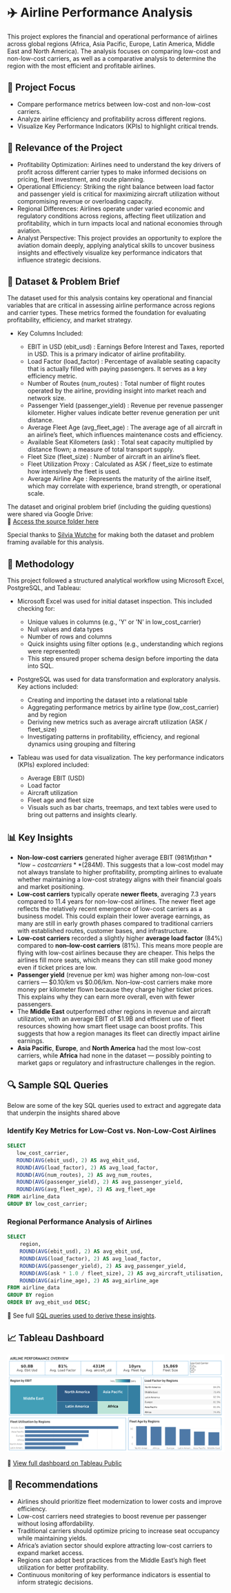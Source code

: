 # ✈️ Airline Performance Analysis

This project explores the financial and operational performance of airlines across global regions (Africa, Asia Pacific, Europe, Latin America, Middle East and North America). The analysis focuses on comparing low-cost and non-low-cost carriers, as well as a comparative analysis to determine the region with the most efficient and profitable airlines.

## 🎯 Project Focus

- Compare performance metrics between low-cost and non-low-cost carriers.
- Analyze airline efficiency and profitability across different regions.
- Visualize Key Performance Indicators (KPIs) to highlight critical trends.

## 🔑 Relevance of the Project

- Profitability Optimization: Airlines need to understand the key drivers of profit across different carrier types to make informed decisions on pricing, fleet investment, and route planning.
- Operational Efficiency: Striking the right balance between load factor and passenger yield is critical for maximizing aircraft utilization without compromising revenue or overloading capacity.
- Regional Differences: Airlines operate under varied economic and regulatory conditions across regions, affecting fleet utilization and profitability, which in turn impacts local and national economies through aviation.
- Analyst Perspective: This project provides an opportunity to explore the aviation domain deeply, applying analytical skills to uncover business insights and effectively visualize key performance indicators that influence strategic decisions.

## 📂 Dataset & Problem Brief

The dataset used for this analysis contains key operational and financial variables that are critical in assessing airline performance across regions and carrier types. These metrics formed the foundation for evaluating profitability, efficiency, and market strategy.

- Key Columns Included:

  - EBIT in USD (ebit_usd) : Earnings Before Interest and Taxes, reported in USD. This is a primary indicator of airline profitability.
  - Load Factor (load_factor) : Percentage of available seating capacity that is actually filled with paying passengers. It serves as a key efficiency metric.
  - Number of Routes (num_routes) : Total number of flight routes operated by the airline, providing insight into market reach and network size.
  - Passenger Yield (passenger_yield) : Revenue per revenue passenger kilometer. Higher values indicate better revenue generation per unit distance.
  - Average Fleet Age (avg_fleet_age) : The average age of all aircraft in an airline’s fleet, which influences maintenance costs and efficiency.
  - Available Seat Kilometers (ask) : Total seat capacity multiplied by distance flown; a measure of total transport supply.
  - Fleet Size (fleet_size) : Number of aircraft in an airline’s fleet.
  - Fleet Utilization Proxy : Calculated as ASK / fleet_size to estimate how intensively the fleet is used.
  - Average Airline Age : Represents the maturity of the airline itself, which may correlate with experience, brand strength, or operational scale.

The dataset and original problem brief (including the guiding questions) were shared via Google Drive:  
🔗 [Access the source folder here](https://drive.google.com/drive/folders/1Rj4EFaMmmaAJqvD_fx-w8_juQbuyRx1I)

Special thanks to [Silvia Wutche](https://www.linkedin.com/in/silvia-wutche/) for making both the dataset and problem framing available for this analysis.

## 🧪 Methodology

This project followed a structured analytical workflow using Microsoft Excel, PostgreSQL, and Tableau:

- Microsoft Excel was used for initial dataset inspection. This included checking for:
  - Unique values in columns (e.g., 'Y' or 'N' in low_cost_carrier)
  - Null values and data types
  - Number of rows and columns
  - Quick insights using filter options (e.g., understanding which regions were represented)
  - This step ensured proper schema design before importing the data into SQL.

- PostgreSQL was used for data transformation and exploratory analysis. Key actions included:
  - Creating and importing the dataset into a relational table
  - Aggregating performance metrics by airline type (low_cost_carrier) and by region
  - Deriving new metrics such as average aircraft utilization (ASK / fleet_size)
  - Investigating patterns in profitability, efficiency, and regional dynamics using grouping and filtering

- Tableau was used for data visualization. The key performance indicators (KPIs) explored included:
  - Average EBIT (USD)
  - Load factor
  - Aircraft utilization
  - Fleet age and fleet size
  - Visuals such as bar charts, treemaps, and text tables were used to bring out patterns and insights clearly.

## 📊 Key Insights

- **Non-low-cost carriers** generated higher average EBIT ($981M) than **low-cost carriers** ($284M). This suggests that a low-cost model may not always translate to higher profitability, prompting airlines to evaluate whether maintaining a low-cost strategy aligns with their financial goals and market positioning.  
- **Low-cost carriers** typically operate **newer fleets**, averaging 7.3 years compared to 11.4 years for non-low-cost airlines. The newer fleet age reflects the relatively recent emergence of low-cost carriers as a business model. This could explain their lower average earnings, as many are still in early growth phases compared to traditional carriers with established routes, customer bases, and infrastructure.
- **Low-cost carriers** recorded a slightly higher **average load factor** (84%) compared to **non–low-cost carriers** (81%). This means more people are flying with low-cost airlines because they are cheaper. This helps the airlines fill more seats, which means they can still make good money even if ticket prices are low.
- **Passenger yield** (revenue per km) was higher among non-low-cost carriers — $0.10/km vs $0.06/km. Non–low-cost carriers make more money per kilometer flown because they charge higher ticket prices. This explains why they can earn more overall, even with fewer passengers. 
- The **Middle East** outperformed other regions in revenue and aircraft utilization, with an average EBIT of $1.9B and efficient use of fleet resources showing how smart fleet usage can boost profits. This suggests that how a region manages its fleet can directly impact airline earnings.
- **Asia Pacific**, **Europe**, and **North America** had the most low-cost carriers, while **Africa** had none in the dataset — possibly pointing to market gaps or regulatory and infrastructure challenges in the region.

 ## 🔍 Sample SQL Queries
 Below are some of the key SQL queries used to extract and aggregate data that underpin the insights shared above

 ###  Identify Key Metrics for Low-Cost vs. Non-Low-Cost Airlines
 ```sql
SELECT
    low_cost_carrier,
    ROUND(AVG(ebit_usd), 2) AS avg_ebit_usd,
    ROUND(AVG(load_factor), 2) AS avg_load_factor,
    ROUND(AVG(num_routes), 2) AS avg_num_routes,
    ROUND(AVG(passenger_yield), 2) AS avg_passenger_yield,
    ROUND(AVG(avg_fleet_age), 2) AS avg_fleet_age
FROM airline_data
GROUP BY low_cost_carrier;
```

### Regional Performance Analysis of Airlines
```sql
SELECT
    region,
    ROUND(AVG(ebit_usd), 2) AS avg_ebit_usd,
    ROUND(AVG(load_factor), 2) AS avg_load_factor,
    ROUND(AVG(passenger_yield), 2) AS avg_passenger_yield,
    ROUND(AVG(ask * 1.0 / fleet_size), 2) AS avg_aircraft_utilisation,
    ROUND(AVG(airline_age), 2) AS avg_airline_age
FROM airline_data
GROUP BY region
ORDER BY avg_ebit_usd DESC;
```

📄 See full [SQL queries used to derive these insights](https://github.com/rwejoye/airline-performance-analysis/blob/main/airline_performance_analysis.sql).

## 📈 Tableau Dashboard

![Airline Dashboard Preview](airline_dashboard.png)

🔗 [View full dashboard on Tableau Public](https://public.tableau.com/app/profile/richmond.wejoye/viz/AirlinePerformanceOverview/ExecutiveSummary)


## 📌 Recommendations
- Airlines should prioritize fleet modernization to lower costs and improve efficiency.
- Low-cost carriers need strategies to boost revenue per passenger without losing affordability.
- Traditional carriers should optimize pricing to increase seat occupancy while maintaining yields.
- Africa’s aviation sector should explore attracting low-cost carriers to expand market access.
- Regions can adopt best practices from the Middle East’s high fleet utilization for better profitability.
- Continuous monitoring of key performance indicators is essential to inform strategic decisions.

